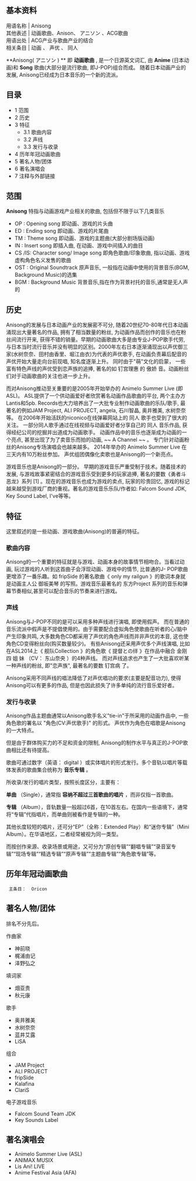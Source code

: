 **基本资料**  
---  
用语名称  |  Anisong   
其他表述  |  动画歌曲、Anison、  アニソン  、ACG歌曲   
用语出处  |  ACG产业与歌曲产业的结合   
相关条目  |  动画  、  声优  、  同人   
  
**Anisong( アニソン  ) ** 即 **动画歌曲** , 是一个日源英文词汇, 由 **Anime** (日本动画)和 **Song**
歌曲(大部分是流行歌曲, 即J-POP)组合而成。 随着日本动画产业的发展, Anisong已经成为日本音乐的一个新的流派。

##  目录

  * 1  范围 
  * 2  历史 
  * 3  特征 
    * 3.1  歌曲内容 
    * 3.2  声线 
    * 3.3  发行与收录 
  * 4  历年年冠动画歌曲 
  * 5  著名人物/团体 
  * 6  著名演唱会 
  * 7  注释与外部链接 

##  范围

**Anisong** 特指与动画游戏产业相关的歌曲, 包括但不限于以下几类音乐

    

  * OP  : Opening song 即动画、游戏的片头曲 
  * ED  : Ending song 即动画、游戏的片尾曲 
  * TM  : Theme song 即动画、游戏的主题曲(大部分剧场版动画) 
  * IN  : Insert song 即插入曲, 在动画、游戏中间插入的曲目 
  * CS  /IS: Character song/ Image song 即角色歌曲/印象歌曲, 指以动画、游戏虚构角色名义发售的歌曲 
  * OST  : Original Soundtrack 原声音乐, 一般指在动画中使用的背景音乐(BGM, Background Music)的选集 
  * BGM  : Background Music 背景音乐,指在作为背景衬托的音乐,通常是无人声的 

##  历史

Anisong的发展与日本动画产业的发展密不可分, 随着20世纪70-80年代日本动画涌现出大量著名的作品, 拥有了相当数量的粉丝,
为动画作品而创作的音乐也在粉丝间流行开来, 获得不错的销量。早期的动画歌曲大多是由专业J-POP歌手代劳,
与日本当时流行音乐并没有明显的区别。2000年左右日本逐渐涌现出以声优御三家(水树奈奈、田村由香里、堀江由衣)为代表的声优歌手,
在动画负责幕后配音的声优开始大量走向台前现唱, 知名度逐渐上升。 同时由于"萌"文化的启蒙， 一些富有特色声线的声优受到恋声族的追捧, 著名的如  钉宫理惠
的  傲娇  音。动画粉丝们对于动画歌曲的关注也进一步上升。

而对Anisong推动至关重要的是2005年开始举办的  Animelo Summer Live  (即ASL)。
ASL提供了一个供动画爱好者欣赏著名动画作品歌曲的平台, 两个主办方Lantis和5pb. Records也大力培养出了一大批专业制作动画歌曲的乐队/歌手,
最著名的例如JAM Project, ALI PROJECT, angela, 石川智晶, 奥井雅美, 水树奈奈等。
在2006年开始活跃的niconico在线弹幕网站上的  同人  歌手也受到了很大的关注。 一部分同人歌手通过在线视频与动画爱好者分享自己的  同人
音乐作品, 获得经纪公司的挖掘并出道成为动画歌手。 动画作品中的音乐也逐渐成为动画的一个亮点, 甚至出现了为了卖音乐而拍的动画, ~~ A Channel
~~ 。 专门针对动画粉丝的Anisong专场演唱会也越来越多。 2014年举办的  Animelo Summer Live  在三天内有10万粉丝参加。
声优组团偶像化卖歌也是Anisong的一个新亮点。

游戏音乐也是Anisong的一部分。 早期的游戏音乐严重受制于技术。随着技术的发展, 与游戏故事紧密结合的游戏音乐受到更多的玩家追捧,
著名的要数《勇者斗恶龙》系列  [1]  。现在的游戏音乐也成为游戏的卖点, 玩家的珍贵回忆,
游戏的标记越来越受到游戏厂商的重视。著名的游戏音乐乐队/作者如: Falcom Sound JDK, Key Sound Label, I've等等。

##  特征

这里叙述的是一些动画、游戏歌曲(Anisong)的普遍的特征。

###  歌曲内容

Anisong的一个重要的特征就是与游戏、动画本身的故事情节相吻合。当看过动画, 玩过游戏的人听到这首曲子会浮现动画、游戏中的情节, 比普通的J-
POP歌曲更增添了一番乐趣。如  fripSide  的著名歌曲《  only my railgun  》的歌词本身就是动画主人公  御坂美琴
的写照。游戏音乐最著名的  东方Project  系列的音乐和弹幕节奏相似,甚至可以配合音乐的节奏来进行游戏。

###  声线

Anisong与J-POP不同的是可以采用多种声线进行演唱, 即使用假声。
而在普通的音乐流派中假声是不提倡使用的。由于需要配合虚拟角色使歌曲在听者的心/脑中产生印象共鸣, 大多数角色CD都采用了声优的角色声线而并非声优的本音,
这也使角色CD变得粉丝向(购买数量较少)。 有些Anisong还采用声优多个声线演唱, 比如在ASL2014上《  舰队Collection  》的角色歌《
提督との绊  》在作品中融合  金刚  四  姐  妹  （CV：  东山奈央  ）的4种声线。 而对声线追求也产生了一大批喜欢听某一种声线的粉丝,
即"恋声族", 最著名的要数  钉宫病  了。

Anisong采用不同声线的唱法降低了对声优唱功的要求(主要是配音功力), 使得Anisong可以有更多的作品, 但是也因此损失了许多单纯的流行音乐爱好者。

###  发行与收录

Anisong作品主题曲通常以Anisong歌手名义"tie-in"于所采用的动画作品中, 一些角色歌的署名以 "角色(CV:声优歌手)" 的形式。
声优作为角色在唱歌是Anisong的一大特点。

但是由于群体购买力的不足和资金的限制, Anisong的制作水平与真正的J-POP歌曲相比还有待提高。

歌曲可通过数字（英语：  digital  ）或实体唱片的形式发行。多个音轨以唱片等载体发表的歌曲集合统称为 **音乐专辑** 。

所收录/发行的唱片类型，按照长度区分，主要有：

**单曲** （Single），通常指 **容纳不超过三首歌曲的唱片** ，而非仅指一首歌曲。

**专辑** （Album），音轨数量一般超过6首，在10首左右。在国内一些语境下，通常将“专辑”代指唱片，而单曲则被看作是专辑的一种。

其他长度较短的唱片，还可分“EP”（全称：Extended Play）和“迷你专辑”（Mini Album）。在华语地区，二者经常被视为同一类型。

而按创作来源、收录场景或用途，又可分为“原创专辑”“翻唱专辑”“录音室专辑”“现场专辑”“精选专辑”“原声专辑”“主题曲专辑”“角色歌专辑”等。

##  历年年冠动画歌曲

     主条目：  Oricon 

##  著名人物/团体

排名不分先后。

作曲家

  * 神前晓 
  * 梶浦由记 
  * 泽野弘之 

填词家

  * 畑亚贵 
  * 秋元康 

歌手

  * 奥井雅美 
  * 水树奈奈 
  * 蓝井艾露 
  * LiSA 

组合

  * JAM Project 
  * ALI PROJECT 
  * fripSide 
  * Kalafina 
  * ClariS 

电子游戏音乐

  * Falcom Sound Team JDK 
  * Key Sounds Label 

##  著名演唱会

  * Animelo Summer Live  (ASL) 
  * ANIMAX MUSIX 
  * Lis Ani! LIVE 
  * Anime Festival Asia  (AFA) 